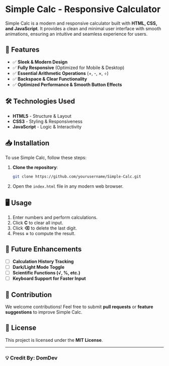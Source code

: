 # Simple Calc - Responsive Calculator

Simple Calc is a modern and responsive calculator built with **HTML, CSS, and JavaScript**. It provides a clean and minimal user interface with smooth animations, ensuring an intuitive and seamless experience for users.

## 🚀 Features
- ✅ **Sleek & Modern Design**
- ✅ **Fully Responsive** (Optimized for Mobile & Desktop)
- ✅ **Essential Arithmetic Operations** (+, -, ×, ÷)
- ✅ **Backspace & Clear Functionality**
- ✅ **Optimized Performance & Smooth Button Effects**

## 🛠️ Technologies Used
- **HTML5** - Structure & Layout
- **CSS3** - Styling & Responsiveness
- **JavaScript** - Logic & Interactivity

## 📥 Installation
To use Simple Calc, follow these steps:

1. **Clone the repository**:
   ```sh
   git clone https://github.com/yourusername/Simple-Calc.git
   ```
2. Open the `index.html` file in any modern web browser.

## 🖥️ Usage
1. Enter numbers and perform calculations.
2. Click **C** to clear all input.
3. Click **⌫** to delete the last digit.
4. Press **=** to compute the result.

## 📌 Future Enhancements
- [ ] **Calculation History Tracking**
- [ ] **Dark/Light Mode Toggle**
- [ ] **Scientific Functions (√, %, etc.)**
- [ ] **Keyboard Support for Faster Input**

## 🤝 Contribution
We welcome contributions! Feel free to submit **pull requests** or **feature suggestions** to improve Simple Calc.

## 📜 License
This project is licensed under the **MIT License**.

---

### 💡 Credit By: **DomDev**
